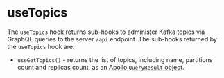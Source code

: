 # useTopics

The `useTopics` hook returns sub-hooks to administer Kafka topics via GraphQL queries to the server `/api` endpoint. The sub-hooks returned by the `useTopics` hook are:

- `useGetTopics()` - returns the list of topics, including name, partitions count and replicas count, as an [Apollo `QueryResult` object](https://www.apollographql.com/docs/react/api/react/hooks/#result).
